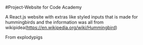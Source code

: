 #Project-Website for Code Academy

A React.js website with extras like styled inputs that is made for hummingbirds and the information was all from wikipidea(https://en.wikipedia.org/wiki/Hummingbird)

From explodypigs
